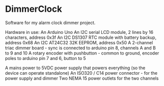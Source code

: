 # DimmerClock
Software for my alarm clock dimmer project.


Hardware in use:
An Arduino Uno
An I2C serial LCD module, 2 lines by 16 characters, address 0x3f
An I2C DS1307 RTC module with battery backup, address 0x68
An I2C AT24C32 32K EEPROM, address 0x50
A 2-channel triac dimmer board - sync is connected to arduino pin 8, channels A and B to 9 and 10
A rotary encoder with pushbutton - common to ground, encoder poles to arduino pin 7 and 6, button to 5

A mains power to 5VDC power supply that powers everything (so the device can operate standalone)
An ISO320 / C14 power connector - for the power supply and dimmer
Two NEMA 15 power outlets for the two channels
